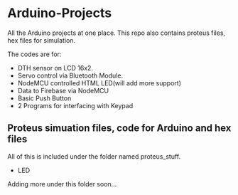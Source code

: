 # Arduino-Projects
All the Arduino projects at one place. This repo also contains proteus files, hex files for simulation.

The codes are for:
- DTH sensor on LCD 16x2.
- Servo control via Bluetooth Module.
- NodeMCU controlled HTML LED(will add more support)
- Data to Firebase via NodeMCU
- Basic Push Button
- 2 Programs for interfacing with Keypad

## Proteus simuation files, code for Arduino and hex files
All of this is included under the folder named proteus_stuff.

- LED


Adding more under this folder soon...
